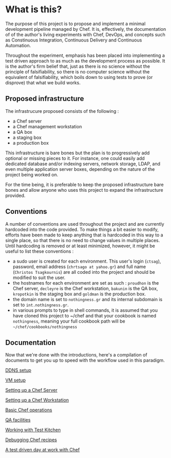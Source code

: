 # What is this?

The purpose of this project is to propose and implement a minimal development pipeline managed by Chef. It is, effectively, the documentation of of the author's living experiments with Chef, DevOps, and concepts such as Constinuous Integration, Continuous Delivery and Continuous Automation.

Throughout the experiment, emphasis has been placed into implementing a test driven approach to as much as the development process as possible. It is the author's firm belief that, just as there is no science without the principle of falsifiability, so there is no computer science without the equivalent of falsifiability, which boils down to using tests to prove (or disprove) that what we build works.

## Proposed infrastructure

The infrastrucure proposed consists of the following :

- a Chef server
- a Chef management workstation
- a QA box
- a staging box
- a production box

This infrastructure is bare bones but the plan is to progressively add optional or missing pieces to it. For instance, one could easily add dedicated database and/or indexing servers, network storage, LDAP, and even multiple application server boxes, depending on the nature of the project being worked on.

For the time being, it is preferable to keep the proposed infrastructure bare bones and allow anyone who uses this project to expand the infrastructure provided.

## Conventions

A number of conventions are used throughout the project and are currently hardcoded into the code provided. To make things a bit easier to modify, efforts have been made to keep anything that is hardcoded in this way to a single place, so that there is no need to change values in multiple places. Until hardcoding is removed or at least minimized, however, it might be useful to list these conventions :

- a sudo user is created for each environment. This user's login (`ctsag`), password, email address (`chrtsago at yahoo.gr`) and full name (`Christos Tsagkournis`) are all coded into the project and should be modified to suit the user.
- the hostnames for each environment are set as such : `proudhon` is the Chef server, `decleyre` is the Chef workstation, `bakunin` is the QA box, `kropotkin` is the staging  box and `goldman` is the production box.
- the domain name is set to `nothingness.gr` and its internal subdomain is set to `int.nothingness.gr`.
- in various prompts to type in shell commands, it is assumed that you have cloned this project to \~/chef and that your cookbook is named `nothingness`, meaning your full cookbook path will be `~/chef/cookbooks/nothingness`

## Documentation

Now that we're done with the introductions, here's a compilation of documents to get you up to speed with the workflow used in this paradigm.

[DDNS setup](/doc/ddns-setup.md)

[VM setup](/doc/vm-setup.md)

[Setting up a Chef Server](/doc/chef-server-setup.md)

[Setting up a Chef Workstation](/doc/chef-workstation-setup.md)

[Basic Chef operations](/doc/basic-chef-operations.md)

[QA facilities](/doc/qa-facilities.md)

[Working with Test Kitchen](/doc/working-with-test-kitchen.md)

[Debugging Chef recipes](/doc/debugging-chef-recipes.md)

[A test driven day at work with Chef](/doc/a-test-driven-day-at-work-with-chef.md)
